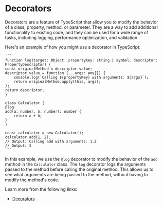 # Decorators

Decorators are a feature of TypeScript that allow you to modify the behavior of a class, property, method, or parameter. They are a way to add additional functionality to existing code, and they can be used for a wide range of tasks, including logging, performance optimization, and validation.

Here's an example of how you might use a decorator in TypeScript:

    ```
    function log(target: Object, propertyKey: string | symbol, descriptor: PropertyDescriptor) {
    const originalMethod = descriptor.value;
    descriptor.value = function (...args: any[]) {
        console.log(`Calling ${propertyKey} with arguments: ${args}`);
        return originalMethod.apply(this, args);
    };
    return descriptor;
    }

    class Calculator {
    @log
    add(a: number, b: number): number {
        return a + b;
    }
    }

    const calculator = new Calculator();
    calculator.add(1, 2);
    // Output: Calling add with arguments: 1,2
    // Output: 3
    ```

In this example, we use the `@log` decorator to modify the behavior of the `add` method in the `Calculator` class. The `log` decorator logs the arguments passed to the method before calling the original method. This allows us to see what arguments are being passed to the method, without having to modify the method's code.

Learn more from the following links:

- [Decorators](https://www.typescriptlang.org/docs/handbook/decorators.html#handbook-content)